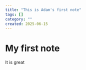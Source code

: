 ```yaml
---
title: "This is Adam's first note"
tags: []
category: ""
created: 2025-06-15
---
```


# My first note
It is great
